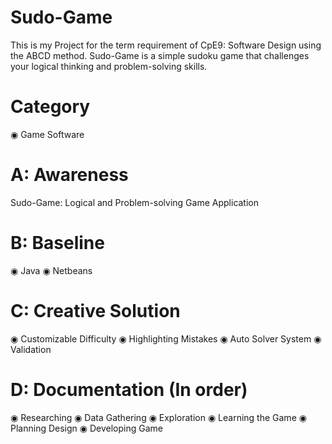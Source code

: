 # Sudo-Game
This is my Project for the term requirement of CpE9: Software Design using the ABCD method. Sudo-Game is a simple sudoku game that challenges your logical thinking and problem-solving skills.

# Category
◉ Game Software

# A: Awareness
Sudo-Game: Logical and Problem-solving Game Application

# B: Baseline
◉ Java
◉ Netbeans

# C: Creative Solution
◉ Customizable Difficulty
◉ Highlighting Mistakes
◉ Auto Solver System
◉ Validation

# D: Documentation (In order)
◉ Researching
◉ Data Gathering
◉ Exploration
◉ Learning the Game
◉ Planning Design
◉ Developing Game
